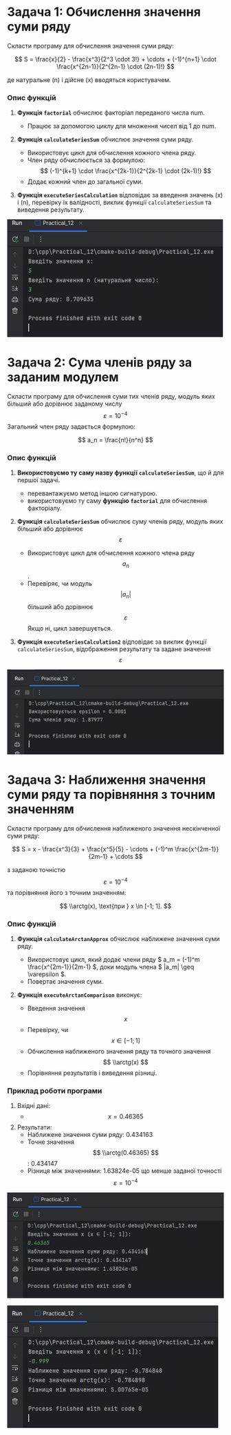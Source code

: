
# Задача 1: Обчислення значення суми ряду

Скласти програму для обчислення значення суми ряду:

$$
S = \frac{x}{2} - \frac{x^3}{2^3 \cdot 3!} + \cdots + (-1)^{n+1} \cdot \frac{x^{2n-1}}{2^{2n-1} \cdot (2n-1)!}
$$

де натуральне \(n\) і дійсне \(x\) вводяться користувачем.

### Опис функцій

1. **Функція `factorial`** обчислює факторіал переданого числа num.
    - Працює за допомогою циклу для множення чисел від 1 до num.

2. **Функція `calculateSeriesSum`** обчислює значення суми ряду.
    - Використовує цикл для обчислення кожного члена ряду.
    - Член ряду обчислюється за формулою:
      $$
      (-1)^{k+1} \cdot \frac{x^{2k-1}}{2^{2k-1} \cdot (2k-1)!}
      $$
    - Додає кожний член до загальної суми.

3. **Функція `executeSeriesCalculation`** відповідає за введення значень (x) і (n), перевірку їх валідності, виклик функції `calculateSeriesSum` та виведення результату.

![2024-11-29_202609.jpg](screenshots%2F2024-11-29_202609.jpg)

# Задача 2: Сума членів ряду за заданим модулем

Скласти програму для обчислення суми тих членів ряду, модуль яких більший або дорівнює заданому числу $$ \varepsilon = 10^{-4} $$
Загальний член ряду задається формулою:

$$
a_n = \frac{n!}{n^n}
$$

### Опис функцій

1. **Використовуємо ту саму назву функції `calculateSeriesSum`**, що й для першої задачі. 
   - перевантажуємо метод іншою сигнатурою.
   - використовуємо ту саму **функцію `factorial`** для обчислення факторіалу.

2. **Функція `calculateSeriesSum`** обчислює суму членів ряду, модуль яких більший або дорівнює $$ \varepsilon $$
   - Використовує цикл для обчислення кожного члена ряду $$ a_n $$.
   - Перевіряє, чи модуль $$ |a_n| $$ більший або дорівнює $$ \varepsilon $$ Якщо ні, цикл завершується.

3. **Функція `executeSeriesCalculation2`** відповідає за виклик функції `calculateSeriesSum`, відображення результату та задане значення $$ \varepsilon $$

![2024-11-29_205652.jpg](screenshots%2F2024-11-29_205652.jpg)

# Задача 3: Наближення значення суми ряду та порівняння з точним значенням

Скласти програму для обчислення наближеного значення нескінченної суми ряду:

$$
S = x - \frac{x^3}{3} + \frac{x^5}{5} - \cdots + (-1)^m \frac{x^{2m-1}}{2m-1} + \cdots
$$

з заданою точністю $$ \varepsilon = 10^{-4} $$ та порівняння його з точним значенням:

$$
\\arctg(x), \text{при } x \in [-1; 1].
$$

### Опис функцій

1. **Функція `calculateArctanApprox`** обчислює наближене значення суми ряду.
   - Використовує цикл, який додає члени ряду $ a_m = (-1)^m \frac{x^{2m-1}}{2m-1} $, доки модуль члена $ |a_m| \geq \varepsilon $.
   - Повертає значення суми.

2. **Функція `executeArctanComparison`** виконує:
   - Введення значення $$ x $$
   - Перевірку, чи $$ x \in [-1; 1] $$
   - Обчислення наближеного значення ряду та точного значення $$ \\arctg(x) $$
   - Порівняння результатів і виведення різниці.

### Приклад роботи програми

1. Вхідні дані:
   - $$ x = 0.46365 $$
2. Результати:
   - Наближене значення суми ряду: 0.434163
   - Точне значення $$ \\arctg(0.46365) $$: 0.434147
   - Різниця між значеннями: 1.63824e-05 що менше заданої точності $$ \varepsilon = 10^{-4} $$

![2024-11-29_211633.jpg](screenshots%2F2024-11-29_211633.jpg)

![2024-11-29_212026.jpg](screenshots%2F2024-11-29_212026.jpg)